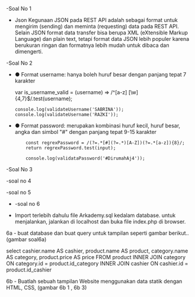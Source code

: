  -Soal No 1
  * Json
    Kegunaan JSON pada REST API adalah sebagai format untuk mengirim (sending) dan meminta     (requesting) data pada REST API. Selain JSON format data transfer bisa berupa XML (eXtensible Markup Language) dan plain text, tetapi format data JSON lebih populer karena berukuran ringan dan formatnya lebih mudah untuk dibaca dan dimengerti.

-Soal No 2

  * ● Format username: hanya boleh huruf besar dengan panjang tepat 7 karakter

      var is_username_valid = (username) => /^[a-z] [\w] {4,7}$/.test(username);

		console.log(validateUsername('SABRINA'));
  		console.log(validateUsername('RAZKI'));


* ● Format password: merupakan kombinasi huruf kecil, huruf besar, angka dan
    simbol "#" dengan panjang tepat 9-15 karakter         


          const regrexPassword = /(?=.*[#](?=.*)[A-Z])(?=.*[a-z]){8}/;
    	  return regrexPassword.test(input);

  		  console.log(validataPassword('#DirumahAj4'));

-Soal No 3
   
-soal no 4

-soal no 5

* -soal no 6

 - Import terlebih dahulu file Arkademy.sql kedalam database. untuk menjalankan, jalankan di localhost dan buka file index.php di browser.

  6a - buat database dan buat query untuk tampilan seperti gambar berikut..
      (gambar soal6a)

  select cashier.name AS cashier, product.name AS product, category.name AS category, product.price AS price
  FROM product
  INNER JOIN category ON category.id = product.id_category
  INNER JOIN cashier ON cashier.id = product.id_cashier

  6b - Buatlah sebuah tampilan Website menggunakan data statik dengan HTML, CSS,
    (gambar 6b 1 , 6b 3)
  




   